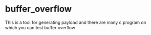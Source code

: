 # buffer_overflow
This is a tool for generating payload and there are many c program on which you can test buffer overflow
